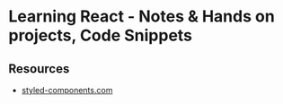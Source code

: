 # Learning React - Notes & Hands on projects, Code Snippets

## Resources

- [styled-components.com](https://styled-components.com/)
